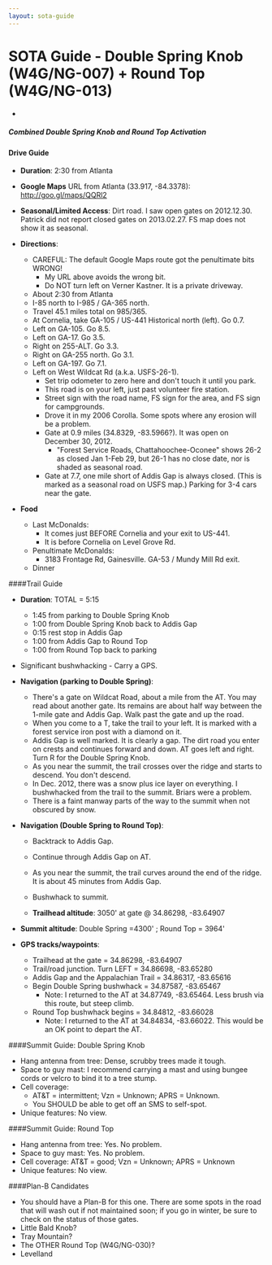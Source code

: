 ```yaml
---
layout: sota-guide
---
```

# SOTA Guide - Double Spring Knob (W4G/NG-007) + Round Top (W4G/NG-013)
-
##### Combined Double Spring Knob and Round Top Activation

#### Drive Guide

* **Duration**: 2:30 from Atlanta
* **Google Maps** URL from Atlanta (33.917, -84.3378): http://goo.gl/maps/QQRl2
* **Seasonal/Limited Access**: Dirt road.  I saw open gates on 2012.12.30.  Patrick did not report closed gates on 2013.02.27.  FS map does not show it as seasonal.
* **Directions**:
    * CAREFUL: The default Google Maps route got the penultimate bits WRONG!  
        * My URL above avoids the wrong bit.  
        * Do NOT turn left on Verner Kastner.  It is a private driveway.
    * About 2:30 from Atlanta
    * I-85 north to I-985 / GA-365 north.
    * Travel 45.1 miles total on 985/365.
    * At Cornelia, take GA-105 / US-441 Historical north (left). Go 0.7.
    * Left on GA-105. Go 8.5.
    * Left on GA-17. Go 3.5.
    * Right on 255-ALT. Go 3.3.
    * Right on GA-255 north. Go 3.1.
    * Left on GA-197. Go 7.1.
    * Left on West Wildcat Rd (a.k.a. USFS-26-1).  
        * Set trip odometer to zero here and don't touch it until you park.
        * This road is on your left, just past volunteer fire station. 
        * Street sign with the road name, FS sign for the area, and FS sign for campgrounds.
        * Drove it in my 2006 Corolla. Some spots where any erosion will be a problem.
        * Gate at 0.9 miles (34.8329, -83.5966?). It was open on December 30, 2012.
            * "Forest Service Roads, Chattahoochee-Oconee" shows 26-2 as closed Jan 1-Feb 29, but 26-1 has no close date, nor is shaded as seasonal road.
        * Gate at 7.7, one mile short of Addis Gap is always closed. (This is marked as a seasonal road on USFS map.) Parking for 3-4 cars near the gate.

* **Food**
    * Last McDonalds: 
        * It comes just BEFORE Cornelia and your exit to US-441.
        * It is before Cornelia on Level Grove Rd.
    * Penultimate McDonalds: 
        * 3183 Frontage Rd, Gainesville.  GA-53 / Mundy Mill Rd exit.
    * Dinner

####Trail Guide

* **Duration**: TOTAL = 5:15
    * 1:45 from parking to Double Spring Knob
    * 1:00 from Double Spring Knob back to Addis Gap
    * 0:15 rest stop in Addis Gap
    * 1:00 from Addis Gap to Round Top
    * 1:00 from Round Top back to parking
* Significant bushwhacking - Carry a GPS.

* **Navigation (parking to Double Spring)**:
    * There's a gate on Wildcat Road, about a mile from the AT. You may read about another gate. Its remains are about half way between the 1-mile gate and Addis Gap.
      Walk past the gate and up the road.
    * When you come to a T, take the trail to your left. It is marked with a forest service iron post with a diamond on it.
    * Addis Gap is well marked. It is clearly a gap. The dirt road you enter on crests and continues forward and down. AT goes left and right. Turn R for the Double Spring Knob.
    * As you near the summit, the trail crosses over the ridge and starts to descend. You don't descend.
    * In Dec. 2012, there was a snow plus ice layer on everything.  I bushwhacked from the trail to the summit.  Briars were a problem.
    * There is a faint manway parts of the way to the summit when not obscured by snow.

* **Navigation (Double Spring to Round Top)**:
    * Backtrack to Addis Gap.
    * Continue through Addis Gap on AT.
    * As you near the summit, the trail curves around the end of the ridge. It is about 45 minutes from Addis Gap. 
    * Bushwhack to summit.

    * **Trailhead altitude**: 3050' at gate @ 34.86298, -83.64907
* **Summit altitude**: Double Spring =4300' ; Round Top = 3964'
* **GPS tracks/waypoints**:
    * Trailhead at the gate = 34.86298, -83.64907
    * Trail/road junction. Turn LEFT = 34.86698, -83.65280
    * Addis Gap and the Appalachian Trail = 34.86317, -83.65616
    * Begin Double Spring bushwhack = 34.87587, -83.65467
        * Note: I returned to the AT at 34.87749, -83.65464. Less brush via this route, but steep climb.
    * Round Top bushwhack begins = 34.84812, -83.66028
        * Note: I returned to the AT at 34.84834, -83.66022. This would be an OK point to depart the AT.

####Summit Guide: Double Spring Knob

* Hang antenna from tree: Dense, scrubby trees made it tough.
* Space to guy mast: I recommend carrying a mast and using bungee cords or velcro to bind it to a tree stump.
* Cell coverage:
    * AT&T = intermittent; Vzn = Unknown; APRS = Unknown.
    * You SHOULD be able to get off an SMS to self-spot.
* Unique features:  No view.

####Summit Guide: Round Top

* Hang antenna from tree: Yes.  No problem.
* Space to guy mast: Yes.  No problem.
* Cell coverage: AT&T = good; Vzn = Unknown; APRS = Unknown
* Unique features: No view.

####Plan-B Candidates

* You should have a Plan-B for this one.  There are some spots in the road that will wash out if not maintained soon; if you go in winter, be sure to check on the status of those gates.
* Little Bald Knob?
* Tray Mountain?
* The OTHER Round Top (W4G/NG-030)?
* Levelland
